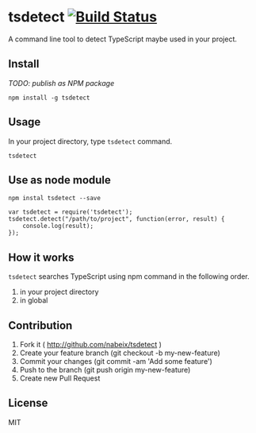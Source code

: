 # tsdetect [![Build Status](https://travis-ci.org/nabeix/tsdetectsvg?branch=master)](https://travis-ci.org/nabeix/tsdetect)

A command line tool to detect TypeScript maybe used in your project.

## Install

*TODO: publish as NPM package*

```
npm install -g tsdetect
```

## Usage

In your project directory, type `tsdetect` command.

```
tsdetect
```

## Use as node module

```
npm instal tsdetect --save
```

```
var tsdetect = require('tsdetect');
tsdetect.detect("/path/to/project", function(error, result) {
    console.log(result);
});
```

## How it works

`tsdetect` searches TypeScript using npm command in the following order.

1. in your project directory
2. in global

## Contribution

1. Fork it ( http://github.com/nabeix/tsdetect )
2. Create your feature branch (git checkout -b my-new-feature)
3. Commit your changes (git commit -am 'Add some feature')
4. Push to the branch (git push origin my-new-feature)
5. Create new Pull Request

## License

MIT
